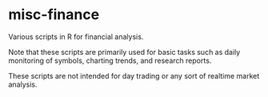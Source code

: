 misc-finance
============

Various scripts in R for financial analysis.

Note that these scripts are primarily used for basic tasks such as 
daily monitoring of symbols, charting trends, and research reports.

These scripts are not intended for day trading or any sort of realtime market
analysis.

